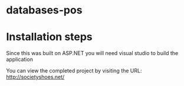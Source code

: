 # databases-pos

# Installation steps

Since this was built on ASP.NET you will need visual studio to build the application

You can view the completed project by visiting the URL: http://societyshoes.net/
